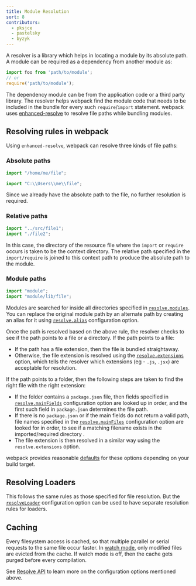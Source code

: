 ```yaml
---
title: Module Resolution
sort: 8
contributors:
  - pksjce
  - pastelsky
  - byzyk
---
```


A resolver is a library which helps in locating a module by its absolute path.
A module can be required as a dependency from another module as:

```js
import foo from 'path/to/module';
// or
require('path/to/module');
```

The dependency module can be from the application code or a third party library. The resolver helps
webpack find the module code that needs to be included in the bundle for every such `require`/`import` statement.
webpack uses [enhanced-resolve](https://github.com/webpack/enhanced-resolve) to resolve file paths while bundling modules.


## Resolving rules in webpack

Using `enhanced-resolve`, webpack can resolve three kinds of file paths:


### Absolute paths

```js
import "/home/me/file";

import "C:\\Users\\me\\file";
```

Since we already have the absolute path to the file, no further resolution is required.


### Relative paths

```js
import "../src/file1";
import "./file2";
```

In this case, the directory of the resource file where the `import` or `require` occurs is taken to be the context directory. The relative path specified in the `import/require` is joined to this context path to produce the absolute path to the module.


### Module paths

```js
import "module";
import "module/lib/file";
```

Modules are searched for inside all directories specified in [`resolve.modules`](/configuration/resolve/#resolve-modules).
You can replace the original module path by an alternate path by creating an alias for it using [`resolve.alias`](/configuration/resolve/#resolve-alias) configuration option.

Once the path is resolved based on the above rule, the resolver checks to see if the path points to a file or a directory. If the path points to a file:

* If the path has a file extension, then the file is bundled straightaway.
* Otherwise, the file extension is resolved using the [`resolve.extensions`](/configuration/resolve/#resolve-extensions) option, which tells the resolver which extensions (eg - `.js`, `.jsx`) are acceptable for resolution.

If the path points to a folder, then the following steps are taken to find the right file with the right extension:

* If the folder contains a `package.json` file, then fields specified in [`resolve.mainFields`](/configuration/resolve/#resolve-mainfields) configuration option are looked up in order, and the first such field in `package.json` determines the file path.
* If there is no `package.json` or if the main fields do not return a valid path, file names specified in the [`resolve.mainFiles`](/configuration/resolve/#resolve-mainfiles) configuration option are looked for in order, to see if a matching filename exists in the imported/required directory .
* The file extension is then resolved in a similar way using the `resolve.extensions` option.

webpack provides reasonable [defaults](/configuration/resolve) for these options depending on your build target.


## Resolving Loaders

This follows the same rules as those specified for file resolution. But the [`resolveLoader`](/configuration/resolve/#resolveloader) configuration option can be used to have separate resolution rules for loaders.


## Caching

Every filesystem access is cached, so that multiple parallel or serial requests to the same file occur faster. In [watch mode](/configuration/watch/#watch), only modified files are evicted from the cache. If watch mode is off, then the cache gets purged before every compilation.


See [Resolve API](/configuration/resolve) to learn more on the configuration options mentioned above.
